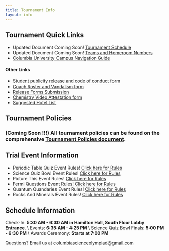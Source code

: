 ```yaml
---
title: Tournament Info
layout: info
---
```


## **Tournament Quick Links**

-   Updated Document Coming Soon! [Tournament Schedule](https://docs.google.com/spreadsheets/d/1XpcXo1L4KHVtNDlEDGxHZuXJTaObWJq9sUXs1W_4rDA)
-   Updated Document Coming Soon! [Teams and Homeroom Numbers](https://docs.google.com/spreadsheets/d/1GPiPle1czDVFfVXfOzSeqaT34jZFXc3d0OghmXzhGSk)
-   [Columbia University Campus Navigation Guide](https://docs.google.com/document/d/1CtxgVkWIwmtXUkV5Uz2SpwcrXxMwabE0QgLoCO_wjzI/edit?usp=sharing)

#### Other Links

-   [Student publicity release and code of conduct form](https://drive.google.com/file/d/1-131tYmP8PPzylr3VeXhTCcMi_suMYJA/view?usp=sharing)
-   [Coach Roster and Vandalism form](https://drive.google.com/file/d/1MOoaA0ErxXpBPtz-NxVYq-dnQFEeRszN/view?usp=sharing)
-   [Release Forms Submission](https://docs.google.com/forms/d/e/1FAIpQLSel10XS70Pr1NO2oyUAcdzz2XtQuk1lnsl-5XutxVslIHTziQ/viewform?usp=sf_link)
-   [Chemistry Video Attestation form](https://docs.google.com/forms/d/e/1FAIpQLSepM3v1yWE8oy7Q13W_C2fMoTk_CbZ6oO9ZWx3KKHccMcoNbw/viewform?usp=sf_link)
-   [Suggested Hotel List](https://docs.google.com/document/d/13x8-e_ObBGzqwf_jNJZJemF-4yKcnkfd5F1fo4pB5eM/edit?usp=sharing)

## **Tournament Policies**

### (Coming Soon !!!) All tournament policies can be found on the comprehensive [Tournament Policies document]().

## Trial Event Information

-   Periodic Table Quiz Event Rules! [Click here for Rules](https://docs.google.com/document/d/1FJ2al9GpvckfrGTmrC3XqEVGtrlCHgv0q48Q1ueMV9Y/edit?usp=sharing)
-   Science Quiz Bowl Event Rules! [Click here for Rules](https://docs.google.com/document/d/1n75HFtPcuURw4dRdZKRhk1AfoW87i42JSpHX4EOUWqw/edit?usp=sharing)
-   Picture This Event Rules! [Click here for Rules](https://drive.google.com/file/d/15VBWg69RdOoy1lnkt4-ha3JwvseQCSOK/view?usp=sharing)
-   Fermi Questions Event Rules! [Click here for Rules](https://drive.google.com/file/d/1RQQ4DyF8_o6XMYdUEKAVoIyrVvVdVx5r/view?usp=sharing)
-   Quantum Quandaries Event Rules! [Click here for Rules](https://docs.google.com/document/d/1xESli1rf_g9-pRzX10eqH3kBlfPQcBxCt6mCIw5WM44/edit?usp=drive_link)
-   Rocks And Minerals Event Rules! [Click here for Rules](https://drive.google.com/file/d/1TyTWqIlGqNmzfwgim7AX_9ReQn_Q8VeB/view?usp=sharing)

## Schedule Information

Check-In: **5:30 AM - 6:30 AM in Hamilton Hall, South Floor Lobby Entrance**. \\
Events: **6:35 AM - 4:25 PM** \\
Science Quiz Bowl Finals: **5:00 PM - 6:30 PM** \\
Awards Ceremony: **Starts at 7:00 PM**

Questions? Email us at [columbiascienceolympiad@gmail.com](mailto:columbiascienceolympiad@gmail.com?)
